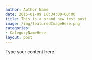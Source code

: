 ```yaml
---
author: Author Name
date: 2015-01-09 10:34:00+00:00
title: This is a brand new test post
image: /img/featuredImageHere.png
categories:
- CategoryNameHere
layout: post
---
```


Type your content here

